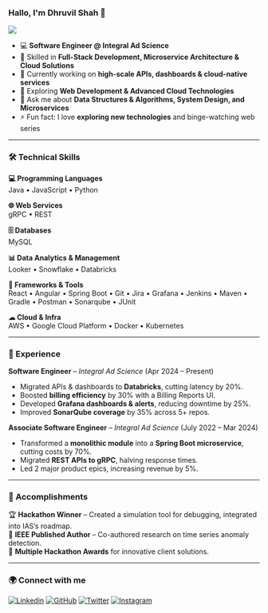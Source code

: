 ### Hallo, I'm Dhruvil Shah 👋
![](https://komarev.com/ghpvc/?username=d-s-2803&color=red)

- 💻 **Software Engineer @ Integral Ad Science**  
- 🚀 Skilled in **Full-Stack Development, Microservice Architecture & Cloud Solutions**  
- 🔭 Currently working on **high-scale APIs, dashboards & cloud-native services**  
- 🌱 Exploring **Web Development & Advanced Cloud Technologies**  
- 💬 Ask me about **Data Structures & Algorithms, System Design, and Microservices**  
- ⚡ Fun fact: I love **exploring new technologies** and binge-watching web series  

---

### 🛠 Technical Skills

**💻 Programming Languages**  
Java • JavaScript • Python  

**🌐 Web Services**  
gRPC • REST  

**🗄 Databases**  
MySQL  

**📊 Data Analytics & Management**  
Looker • Snowflake • Databricks  

**🧩 Frameworks & Tools**  
React • Angular • Spring Boot • Git • Jira • Grafana • Jenkins • Maven • Gradle • Postman • Sonarqube • JUnit  

**☁ Cloud & Infra**  
AWS • Google Cloud Platform • Docker • Kubernetes  

---

### 🏢 Experience  

**Software Engineer** – *Integral Ad Science* (Apr 2024 – Present)  
- Migrated APIs & dashboards to **Databricks**, cutting latency by 20%.  
- Boosted **billing efficiency** by 30% with a Billing Reports UI.  
- Developed **Grafana dashboards & alerts**, reducing downtime by 25%.  
- Improved **SonarQube coverage** by 35% across 5+ repos.  

**Associate Software Engineer** – *Integral Ad Science* (July 2022 – Mar 2024)  
- Transformed a **monolithic module** into a **Spring Boot microservice**, cutting costs by 70%.  
- Migrated **REST APIs to gRPC**, halving response times.  
- Led 2 major product epics, increasing revenue by 5%.  

---

### 🎯 Accomplishments
🏆 **Hackathon Winner** – Created a simulation tool for debugging, integrated into IAS’s roadmap.  
📜 **IEEE Published Author** – Co-authored research on time series anomaly detection.  
🥇 **Multiple Hackathon Awards** for innovative client solutions.  

---

### 🌍 Connect with me
[![Linkedin](https://img.shields.io/badge/-Dhruvil%20Shah-blue?style=flat-square&logo=Linkedin&logoColor=white&link=https://www.linkedin.com/in/dhruvilshah2803/)](https://www.linkedin.com/in/dhruvilshah2803/)
[![GitHub](https://img.shields.io/badge/-d--s--2803-black?style=flat-square&logo=github&logoColor=white&link=https://github.com/d-s-2803)](https://github.com/d-s-2803)
[![Twitter](https://img.shields.io/badge/-@d__s__2803-1DA1F2?style=flat-square&logo=twitter&logoColor=white&link=https://twitter.com/d_s_2803)](https://twitter.com/d_s_2803)
[![Instagram](https://img.shields.io/badge/-@dhruvil__shah__2803-E4405F?style=flat-square&logo=instagram&logoColor=white&link=https://www.instagram.com/dhruvil_shah_2803)](https://www.instagram.com/dhruvil_shah_2803)
